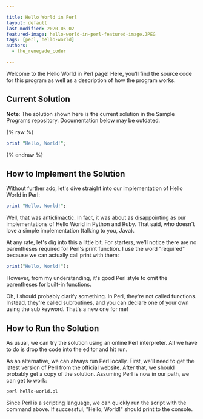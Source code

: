 ```yaml
---

title: Hello World in Perl
layout: default
last-modified: 2020-05-02
featured-image: hello-world-in-perl-featured-image.JPEG
tags: [perl, hello-world]
authors:
  - the_renegade_coder

---
```


Welcome to the Hello World in Perl page! Here, you'll find the source code for this program as well as a description of how the program works.

## Current Solution

**Note**: The solution shown here is the current solution in the Sample Programs repository. Documentation below may be outdated.

{% raw %}

```perl
print "Hello, World!";
```

{% endraw %}

## How to Implement the Solution

Without further ado, let's dive straight into our implementation 
of Hello World in Perl:

```perl
print "Hello, World!";
```

Well, that was anticlimactic. In fact, it was about as disappointing 
as our implementations of Hello World in Python and Ruby. That said, 
who doesn't love a simple implementation (talking to you, Java).

At any rate, let's dig into this a little bit. For starters, we'll 
notice there are no parentheses required for Perl's print function. 
I use the word "required" because we can actually call print with them:

```perl
print("Hello, World!");
```

However, from my understanding, it's good Perl style to omit the parentheses 
for built-in functions.

Oh, I should probably clarify something. In Perl, they're not called 
functions. Instead, they're called subroutines, and you can declare one 
of your own using the sub keyword. That's a new one for me!


## How to Run the Solution

As usual, we can try the solution using an online Perl interpreter. All we 
have to do is drop the code into the editor and hit run.

As an alternative, we can always run Perl locally. First, we'll need to get 
the latest version of Perl from the official website. After that, we should 
probably get a copy of the solution. Assuming Perl is now in our path, we can 
get to work:

```shell
perl hello-world.pl
```

Since Perl is a scripting language, we can quickly run the script with the 
command above. If successful, "Hello, World!" should print to the console.
